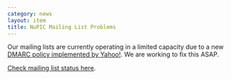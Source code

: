 ```yaml
---
category: news
layout: item
title: NuPIC Mailing List Problems
---
```


Our mailing lists are currently operating in a limited capacity due to a new [DMARC policy implemented by Yahoo!](http://www.pcworld.com/article/2141120/yahoo-email-antispoofing-policy-breaks-mailing-lists.html). We are working to fix this ASAP.

[Check mailing list status here](https://github.com/numenta/nupic/wiki/Mailing-List-Status).
